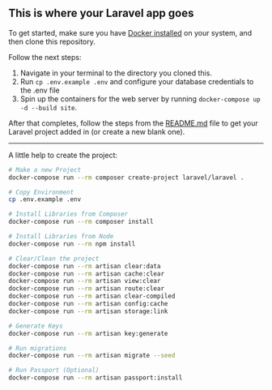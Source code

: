 ## This is where your Laravel app goes

To get started, make sure you have [Docker installed](https://docs.docker.com/docker-for-mac/install/) on your system, and then clone this repository.

Follow the next steps:

1. Navigate in your terminal to the directory you cloned this.
2. Run `cp .env.example .env` and configure your database credentials to the .env file 
3. Spin up the containers for the web server by running `docker-compose up -d --build site`.

After that completes, follow the steps from the [README.md](source/README.md) file to get your Laravel project added in (or create a new blank one).


--- 

A little help to create the project: 

```sh
# Make a new Project
docker-compose run --rm composer create-project laravel/laravel .

# Copy Environment
cp .env.example .env 

# Install Libraries from Composer
docker-compose run --rm composer install 

# Install Libraries from Node
docker-compose run --rm npm install 

# Clear/Clean the project
docker-compose run --rm artisan clear:data
docker-compose run --rm artisan cache:clear 
docker-compose run --rm artisan view:clear 
docker-compose run --rm artisan route:clear 
docker-compose run --rm artisan clear-compiled 
docker-compose run --rm artisan config:cache
docker-compose run --rm artisan storage:link

# Generate Keys
docker-compose run --rm artisan key:generate

# Run migrations
docker-compose run --rm artisan migrate --seed

# Run Passport (Optional)
docker-compose run --rm artisan passport:install
```
